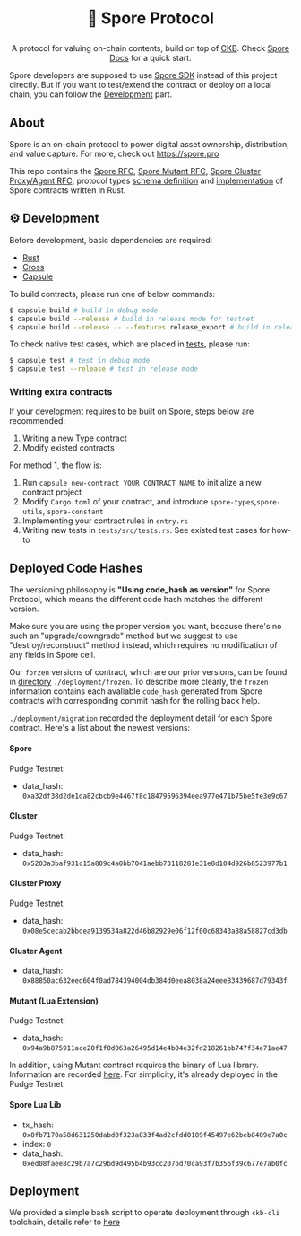 # <p align="center">🧬 Spore Protocol</p>
<p align="center">
  A protocol for valuing on-chain contents, build on top of <a href="https://github.com/nervosnetwork/ckb">CKB</a>. Check <a href="https://docs.spore.pro">Spore Docs</a> for a quick start.
</p>


Spore developers are supposed to use [Spore SDK](https://github.com/sporeprotocol/spore-sdk) instead of this project directly. But if you want to test/extend the contract or deploy on a local chain, you can follow the [Development](#⚙️-development) part.

## About

Spore is an on-chain protocol to power digital asset ownership, distribution, and value capture. For more, check out https://spore.pro

This repo contains the [Spore RFC](./docs/RFC.md), [Spore Mutant RFC](./docs/MUTANT.md), [Spore Cluster Proxy/Agent RFC](./docs/RFC_PROXY_AGENT.md), protocol types [schema definition](./lib/types/schemas/spore.mol) and [implementation](./contracts/) of Spore contracts written in Rust.


## ⚙️ Development
Before development, basic dependencies are required:

- [Rust](https://www.rust-lang.org/tools/install)
- [Cross](https://github.com/cross-rs/cross)
- [Capsule](https://github.com/nervosnetwork/capsule)

To build contracts, please run one of below commands:

```bash
$ capsule build # build in debug mode
$ capsule build --release # build in release mode for testnet
$ capsule build --release -- --features release_export # build in release mode for mainnet
```

To check native test cases, which are placed in [tests](./tests/), please run:

```bash
$ capsule test # test in debug mode
$ capsule test --release # test in release mode
```

### Writing extra contracts

If your development requires to be built on Spore, steps below are recommended:

1. Writing a new Type contract
2. Modify existed contracts

For method 1, the flow is:

1. Run `capsule new-contract YOUR_CONTRACT_NAME` to initialize a new contract project
2. Modify `Cargo.toml` of your contract, and introduce `spore-types`,`spore-utils`, `spore-constant`
3. Implementing your contract rules in `entry.rs`
4. Writing new tests in `tests/src/tests.rs`. See existed test cases for how-to

## Deployed Code Hashes
The versioning philosophy is **"Using code_hash as version"** for Spore Protocol, which means the different code hash matches the different version.

Make sure you are using the proper version you want, because there's no such an "upgrade/downgrade" method but we suggest to use "destroy/reconstruct" method instead, which requires no modification of any fields in Spore cell.

Our `forzen` versions of contract, which are our prior versions, can be found in [directory](https://github.com/sporeprotocol/spore-contract/tree/master/deployment/frozen) `./deployment/frozen`. To describe more clearly, the `frozen` information contains each avaliable `code_hash` generated from Spore contracts with corresponding commit hash for the rolling back help.

`./deployment/migration` recorded the deployment detail for each Spore contract. Here's a list about the newest versions:

#### Spore
Pudge Testnet:
- data_hash: `0xa32df38d2de1da82cbcb9e4467f8c18479596394eea977e471b75be5fe3e9c67`

#### Cluster
Pudge Testnet:
- data_hash: `0x5203a3baf931c15a809c4a0bb7041aebb73118281e31e8d104d926b8523977b1`

#### Cluster Proxy
Pudge Testnet:
- data_hash: `0x08e5cecab2bbdea9139534a822d46b82929e06f12f00c68343a88a58827cd3db`

#### Cluster Agent
- data_hash: `0x88850ac632eed604f0ad784394004db384d0eea8038a24eee83439687d79343f`

#### Mutant (Lua Extension)
Pudge Testnet:
- data_hash: `0x94a9b875911ace20f1f0d063a26495d14e4b04e32fd218261bb747f34e71ae47`

In addition, using Mutant contract requires the binary of Lua library. Information are recorded [here](https://github.com/sporeprotocol/spore-contract/tree/master/contracts/spore_extension_lua/lua). For simplicity, it's already deployed in the Pudge Testnet:

#### Spore Lua Lib
- tx_hash: `0x8fb7170a58d631250dabd0f323a833f4ad2cfdd0189f45497e62beb8409e7a0c`
- index: `0`
- data_hash: `0xed08faee8c29b7a7c29bd9d495b4b93cc207bd70ca93f7b356f39c677e7ab0fc`

## Deployment

We provided a simple bash script to operate deployment through `ckb-cli` toolchain, details refer to [here](https://github.com/sporeprotocol/spore-contract/tree/master/deployment)
